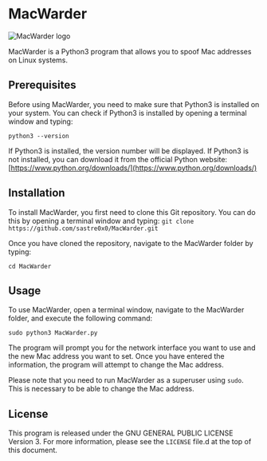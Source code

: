
# MacWarder

![MacWarder logo](images/MacWarder.png)

MacWarder is a Python3 program that allows you to spoof Mac addresses on Linux systems.

## Prerequisites

Before using MacWarder, you need to make sure that Python3 is installed on your system. You can check if Python3 is installed by opening a terminal window and typing:

`python3 --version` 

If Python3 is installed, the version number will be displayed. If Python3 is not installed, you can download it from the official Python website: [https://www.python.org/downloads/](https://www.python.org/downloads/)

## Installation

To install MacWarder, you first need to clone this Git repository. You can do this by opening a terminal window and typing:
`git clone https://github.com/sastre0x0/MacWarder.git` 

Once you have cloned the repository, navigate to the MacWarder folder by typing:

`cd MacWarder` 

## Usage

To use MacWarder, open a terminal window, navigate to the MacWarder folder, and execute the following command:

`sudo python3 MacWarder.py` 

The program will prompt you for the network interface you want to use and the new Mac address you want to set. Once you have entered the information, the program will attempt to change the Mac address.

Please note that you need to run MacWarder as a superuser using `sudo`. This is necessary to be able to change the Mac address.

## License

This program is released under the GNU GENERAL PUBLIC LICENSE Version 3. For more information, please see the `LICENSE` file.d at the top of this document.
